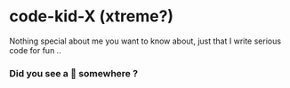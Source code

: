 # code-kid-X (xtreme?)

Nothing special about me you want to know about, just that I write serious code for fun ..

### Did you see a 👻 somewhere ?
